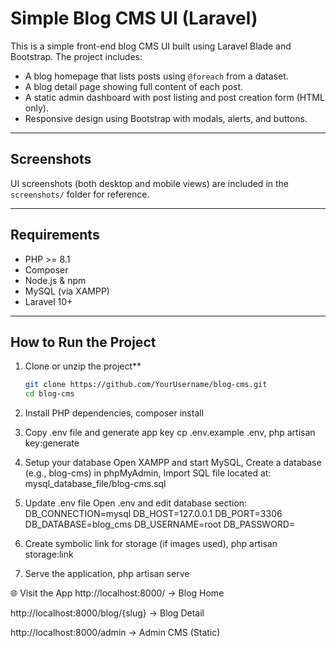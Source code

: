 # Simple Blog CMS UI (Laravel)

This is a simple front-end blog CMS UI built using Laravel Blade and Bootstrap. The project includes:
- A blog homepage that lists posts using `@foreach` from a dataset.
- A blog detail page showing full content of each post.
- A static admin dashboard with post listing and post creation form (HTML only).
- Responsive design using Bootstrap with modals, alerts, and buttons.

---

## Screenshots
UI screenshots (both desktop and mobile views) are included in the `screenshots/` folder for reference.

---

## Requirements
- PHP >= 8.1
- Composer
- Node.js & npm
- MySQL (via XAMPP)
- Laravel 10+

---

## How to Run the Project

1. Clone or unzip the project**
   ```bash
   git clone https://github.com/YourUsername/blog-cms.git
   cd blog-cms

2. Install PHP dependencies,
composer install

4. Copy .env file and generate app key
cp .env.example .env,
php artisan key:generate

5. Setup your database
Open XAMPP and start MySQL,
Create a database (e.g., blog-cms) in phpMyAdmin,
Import SQL file located at: mysql_database_file/blog-cms.sql

6. Update .env file
Open .env and edit database section:
DB_CONNECTION=mysql
DB_HOST=127.0.0.1
DB_PORT=3306
DB_DATABASE=blog_cms
DB_USERNAME=root
DB_PASSWORD=

7. Create symbolic link for storage (if images used),
php artisan storage:link

8. Serve the application,
php artisan serve

🌐 Visit the App
http://localhost:8000/ → Blog Home

http://localhost:8000/blog/{slug} → Blog Detail

http://localhost:8000/admin → Admin CMS (Static)
